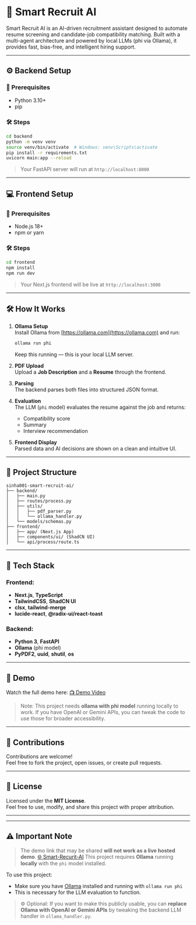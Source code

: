 
# 🧠 Smart Recruit AI

Smart Recruit AI is an AI-driven recruitment assistant designed to automate resume screening and candidate-job compatibility matching. Built with a multi-agent architecture and powered by local LLMs (phi via Ollama), it provides fast, bias-free, and intelligent hiring support.

---

## ⚙️ Backend Setup

### 🔧 Prerequisites
- Python 3.10+
- pip

### 🛠️ Steps

```bash
cd backend
python -m venv venv
source venv/bin/activate  # Windows: venv\Scripts\activate
pip install -r requirements.txt
uvicorn main:app --reload
```

> Your FastAPI server will run at `http://localhost:8000`

---

## 💻 Frontend Setup

### 🔧 Prerequisites
- Node.js 18+
- npm or yarn

### 🛠️ Steps

```bash
cd frontend
npm install
npm run dev
```

> Your Next.js frontend will be live at `http://localhost:3000`

---

## 🛠️ How It Works

1. **Ollama Setup**  
   Install Ollama from [https://ollama.com](https://ollama.com) and run:
   ```bash
   ollama run phi
   ```
   Keep this running — this is your local LLM server.

2. **PDF Upload**  
   Upload a **Job Description** and a **Resume** through the frontend.

3. **Parsing**  
   The backend parses both files into structured JSON format.

4. **Evaluation**  
   The LLM (`phi` model) evaluates the resume against the job and returns:
   - Compatibility score
   - Summary
   - Interview recommendation

5. **Frontend Display**  
   Parsed data and AI decisions are shown on a clean and intuitive UI.

---

## 📁 Project Structure

```
sinha001-smart-recruit-ai/
├── backend/
│   ├── main.py
│   ├── routes/process.py
│   ├── utils/
│   │   ├── pdf_parser.py
│   │   └── ollama_handler.py
│   └── models/schemas.py
├── frontend/
│   ├── app/ (Next.js App)
│   ├── components/ui/ (ShadCN UI)
│   └── api/process/route.ts
```

---

## 🧰 Tech Stack

### Frontend:
- **Next.js**, **TypeScript**
- **TailwindCSS**, **ShadCN UI**
- **clsx**, **tailwind-merge**
- **lucide-react**, **@radix-ui/react-toast**

### Backend:
- **Python 3**, **FastAPI**
- **Ollama** (phi model)
- **PyPDF2**, **uuid**, **shutil**, **os**

---

## 🎥 Demo

Watch the full demo here: [📺 Demo Video](/video/smart-recruit-ai-demo-video.mp4)

> Note: This project needs **ollama with phi model** running locally to work.
>If you have OpenAI or Gemini APIs, you can tweak the code to use those for broader accessibility.
---

## 🤝 Contributions

Contributions are welcome!  
Feel free to fork the project, open issues, or create pull requests.

---

## 📜 License

Licensed under the **MIT License**.  
Feel free to use, modify, and share this project with proper attribution.

---


---

## ⚠️ Important Note

> The demo link that may be shared **will not work as a live hosted demo**.  [🌐	Smart-Recurit-AI](https://smart-recruit-ai.vercel.app/)
> This project requires **Ollama** running **locally** with the `phi` model installed.  

To use this project:
- Make sure you have [Ollama](https://ollama.com) installed and running with `ollama run phi`
- This is necessary for the LLM evaluation to function.

> ⚙️ Optional: If you want to make this publicly usable, you can **replace Ollama with OpenAI or Gemini APIs** by tweaking the backend LLM handler in `ollama_handler.py`.
